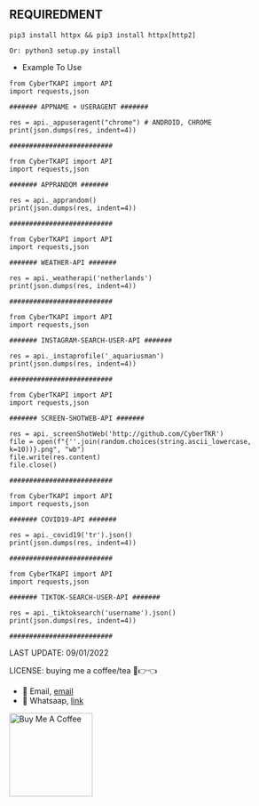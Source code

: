 ## REQUIREDMENT ##
```PY
pip3 install httpx && pip3 install httpx[http2]

Or: python3 setup.py install
```

- Example To Use

```PY
from CyberTKAPI import API
import requests,json

####### APPNAME + USERAGENT #######

res = api._appuseragent("chrome") # ANDROID, CHROME
print(json.dumps(res, indent=4))

##########################
```

```PY
from CyberTKAPI import API
import requests,json

####### APPRANDOM #######

res = api._apprandom()
print(json.dumps(res, indent=4))

##########################
```

```PY
from CyberTKAPI import API
import requests,json

####### WEATHER-API #######

res = api._weatherapi('netherlands')
print(json.dumps(res, indent=4))

##########################
```

```PY
from CyberTKAPI import API
import requests,json

####### INSTAGRAM-SEARCH-USER-API #######

res = api._instaprofile('_aquariusman')
print(json.dumps(res, indent=4))

##########################
```

```PY
from CyberTKAPI import API
import requests,json

####### SCREEN-SHOTWEB-API #######

res = api._screenShotWeb('http://github.com/CyberTKR')
file = open(f"{''.join(random.choices(string.ascii_lowercase, k=10))}.png", "wb")
file.write(res.content)
file.close()

##########################
```


```PY
from CyberTKAPI import API
import requests,json

####### COVID19-API #######

res = api._covid19('tr').json()
print(json.dumps(res, indent=4))

##########################
```


```PY
from CyberTKAPI import API
import requests,json

####### TIKTOK-SEARCH-USER-API #######

res = api._tiktoksearch('username').json()
print(json.dumps(res, indent=4))

##########################
```
LAST UPDATE: 09/01/2022


LICENSE: buying me a coffee/tea 🥺👉👈

- 💼 Email, [email](mailto:tolgkr@cybertkr.com)
- 💼 Whatsaap, [link](https://api.whatsapp.com/send?phone=31686208125)

<a href="https://www.buymeacoffee.com/cybertkr" target="_blank"><img src="https://cdn.buymeacoffee.com/buttons/v2/default-red.png" alt="Buy Me A Coffee" width="150" ></a>

